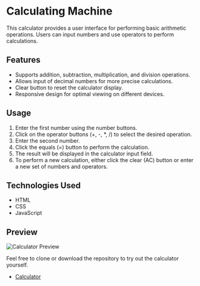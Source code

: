 # Calculating Machine

This calculator provides a user interface for performing basic arithmetic operations. Users can input numbers and use operators to perform calculations.

## Features

- Supports addition, subtraction, multiplication, and division operations.
- Allows input of decimal numbers for more precise calculations.
- Clear button to reset the calculator display.
- Responsive design for optimal viewing on different devices.

## Usage

1. Enter the first number using the number buttons.
2. Click on the operator buttons (+, -, *, /) to select the desired operation.
3. Enter the second number.
4. Click the equals (=) button to perform the calculation.
5. The result will be displayed in the calculator input field.
6. To perform a new calculation, either click the clear (AC) button or enter a new set of numbers and operators.

## Technologies Used

- HTML
- CSS
- JavaScript

## Preview

![Calculator Preview](calculator-preview.png)

Feel free to clone or download the repository to try out the calculator yourself.


- [Calculator](https://sbrycbc.github.io/calculator/ "Calculator")

